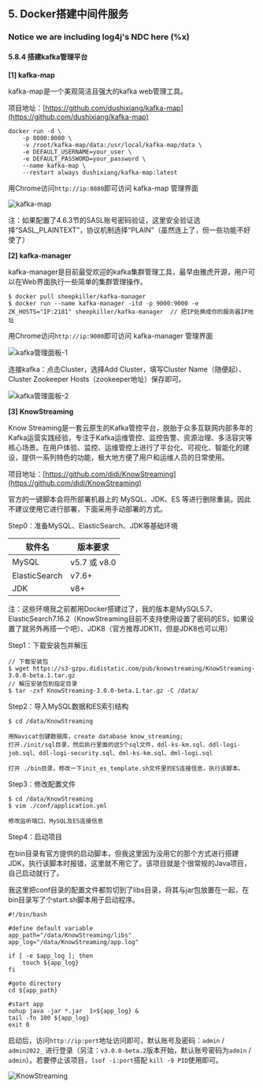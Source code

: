 ## 5. Docker搭建中间件服务
### Notice we are including log4j's NDC here (%x)
#### 5.8.4 搭建kafka管理平台

**[1] kafka-map**

kafka-map是一个美观简洁且强大的kafka web管理工具。

项目地址：[https://github.com/dushixiang/kafka-map](https://github.com/dushixiang/kafka-map)

```shell
docker run -d \
    -p 8080:8080 \
    -v /root/kafka-map/data:/usr/local/kafka-map/data \
    -e DEFAULT_USERNAME=your_user \
    -e DEFAULT_PASSWORD=your_password \
    --name kafka-map \
    --restart always dushixiang/kafka-map:latest
```

用Chrome访问`http://ip:8080`即可访问 kafka-map 管理界面

![kafka-map](https://image.eula.club/quantum/kafka-map.png)

注：如果配置了4.6.3节的SASL账号密码验证，这里安全验证选择“SASL_PLAINTEXT”，协议机制选择“PLAIN”（虽然连上了，但一些功能不好使了）

**[2] kafka-manager**

kafka-manager是目前最受欢迎的kafka集群管理工具，最早由雅虎开源，用户可以在Web界面执行一些简单的集群管理操作。

```shell
$ docker pull sheepkiller/kafka-manager
$ docker run --name kafka-manager -itd -p 9000:9000 -e ZK_HOSTS="IP:2181" sheepkiller/kafka-manager  // 把IP处换成你的服务器IP地址
```

用Chrome访问`http://ip:9000`即可访问 kafka-manager 管理界面

![kafka管理面板-1](https://image.eula.club/quantum/kafka管理面板-1.png)

连接kafka：点击Cluster，选择Add Cluster，填写Cluster Name（随便起）、Cluster Zookeeper Hosts（zookeeper地址）保存即可。

![kafka管理面板-2](https://image.eula.club/quantum/kafka管理面板-2.png)

**[3] KnowStreaming**

Know Streaming是一套云原生的Kafka管控平台，脱胎于众多互联网内部多年的Kafka运营实践经验，专注于Kafka运维管控、监控告警、资源治理、多活容灾等核心场景。在用户体验、监控、运维管控上进行了平台化、可视化、智能化的建设，提供一系列特色的功能，极大地方便了用户和运维人员的日常使用。

项目地址：[https://github.com/didi/KnowStreaming](https://github.com/didi/KnowStreaming)

官方的一键脚本会将所部署机器上的 MySQL、JDK、ES 等进行删除重装。因此不建议使用它进行部署，下面采用手动部署的方式。

Step0：准备MySQL、ElasticSearch、JDK等基础环境

| 软件名        | 版本要求     |
| ------------- | ------------ |
| MySQL         | v5.7 或 v8.0 |
| ElasticSearch | v7.6+        |
| JDK           | v8+          |

注：这些环境我之前都用Docker搭建过了，我的版本是MySQL5.7、ElasticSearch7.16.2（KnowStreaming目前不支持使用设置了密码的ES，如果设置了就另外再搭一个吧）、JDK8（官方推荐JDK11，但是JDK8也可以用）

Step1：下载安装包并解压

```shell
// 下载安装包
$ wget https://s3-gzpu.didistatic.com/pub/knowstreaming/KnowStreaming-3.0.0-beta.1.tar.gz
// 解压安装包到指定目录
$ tar -zxf KnowStreaming-3.0.0-beta.1.tar.gz -C /data/
```

Step2：导入MySQL数据和ES索引结构

```shell
$ cd /data/KnowStreaming

用Navicat创建数据库，create database know_streaming;
打开./init/sql目录，然后执行里面的这5个sql文件，ddl-ks-km.sql、ddl-logi-job.sql、ddl-logi-security.sql、dml-ks-km.sql、dml-logi.sql

打开 ./bin目录，修改一下init_es_template.sh文件里的ES连接信息，执行该脚本。
```

Step3：修改配置文件

```shell
$ cd /data/KnowStreaming
$ vim ./conf/application.yml

修改监听端口、MySQL及ES连接信息
```

Step4：启动项目

在bin目录有官方提供的启动脚本，但我这里因为没用它的那个方式进行搭建JDK，执行该脚本时报错，这里就不用它了。该项目就是个很常规的Java项目，自己启动就行了。

我这里把conf目录的配置文件都剪切到了libs目录，将其与jar包放置在一起，在bin目录写了个start.sh脚本用于启动程序。

```shell
#!/bin/bash

#define default variable
app_path="/data/KnowStreaming/libs"
app_log="/data/KnowStreaming/app.log"

if [ -e $app_log ]; then
	touch ${app_log}
fi

#goto directory
cd ${app_path}

#start app
nohup java -jar *.jar  1>${app_log} &
tail -fn 100 ${app_log}
exit 0
```

启动后，访问`http://ip:port`地址访问即可，默认账号及密码：`admin` / `admin2022_` 进行登录（另注：`v3.0.0-beta.2`版本开始，默认账号密码为`admin` / `admin`）。若要停止该项目，`lsof -i:port`搭配 `kill -9 PID`使用即可。

![KnowStreaming](https://image.eula.club/quantum/KnowStreaming.jpeg)

